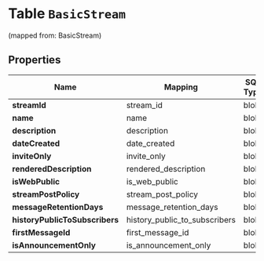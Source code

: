 
# Table `BasicStream` 
(mapped from: BasicStream)

## Properties
Name | Mapping | SQL Type | Default | Type | Description | Notes
---- | ------- | -------- | ------- | ---- | ----------- | -----
**streamId** | stream_id | blob |  | [**kotlin.Any**](.md) |  |  [optional]
**name** | name | blob |  | [**kotlin.Any**](.md) |  |  [optional]
**description** | description | blob |  | [**kotlin.Any**](.md) |  |  [optional]
**dateCreated** | date_created | blob |  | [**kotlin.Any**](.md) |  |  [optional]
**inviteOnly** | invite_only | blob |  | [**kotlin.Any**](.md) |  |  [optional]
**renderedDescription** | rendered_description | blob |  | [**kotlin.Any**](.md) |  |  [optional]
**isWebPublic** | is_web_public | blob |  | [**kotlin.Any**](.md) |  |  [optional]
**streamPostPolicy** | stream_post_policy | blob |  | [**kotlin.Any**](.md) |  |  [optional]
**messageRetentionDays** | message_retention_days | blob |  | [**kotlin.Any**](.md) |  |  [optional]
**historyPublicToSubscribers** | history_public_to_subscribers | blob |  | [**kotlin.Any**](.md) |  |  [optional]
**firstMessageId** | first_message_id | blob |  | [**kotlin.Any**](.md) |  |  [optional]
**isAnnouncementOnly** | is_announcement_only | blob |  | [**kotlin.Any**](.md) |  |  [optional]














